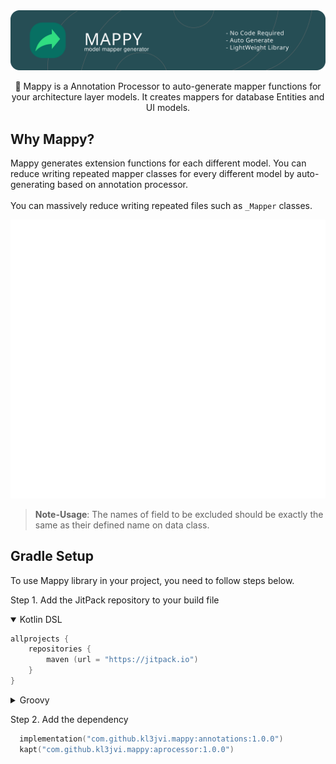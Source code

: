 <img src="https://raw.githubusercontent.com/kl3jvi/mappy/764dd6626852d563e21472f4cef30c640a188ff1/assets/mappy.svg">
<p align="center">
🧭 Mappy is a Annotation Processor to auto-generate mapper functions for your architecture layer models. It creates mappers for database Entities and UI models.
</p>

## Why Mappy?

Mappy generates extension functions for each different model. You can reduce writing repeated mapper classes for every different model by auto-generating based on annotation processor.<br><br>
You can massively reduce writing repeated files such as `_Mapper` classes.

<p align="center">
<img src="https://raw.githubusercontent.com/kl3jvi/mappy/ba49ac2e1b34d09b03afec6f1760320c55a823b7/assets/usage.svg" width="760"/>
</p>

> **Note-Usage**: The names of field to be excluded should be exactly the same as their defined name on data class.

## Gradle Setup

To use Mappy library in your project, you need to follow steps below.

Step 1. Add the JitPack repository to your build file 


<details open>
  <summary>Kotlin DSL</summary>

```kotlin
allprojects {
	repositories {
		maven (url = "https://jitpack.io")
    }
}
```
</details>

<details>
  <summary>Groovy</summary>

```kotlin
allprojects {
	repositories {
		maven {url = 'https://jitpack.io' }
    }
}
```
</details>

Step 2. Add the dependency
```kotlin
  implementation("com.github.kl3jvi.mappy:annotations:1.0.0")
  kapt("com.github.kl3jvi.mappy:aprocessor:1.0.0")
```
